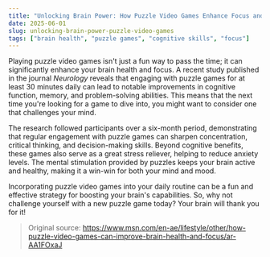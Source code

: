 ```yaml
---
title: "Unlocking Brain Power: How Puzzle Video Games Enhance Focus and Cognitive Skills"
date: 2025-06-01
slug: unlocking-brain-power-puzzle-video-games
tags: ["brain health", "puzzle games", "cognitive skills", "focus"]
---
```


Playing puzzle video games isn't just a fun way to pass the time; it can significantly enhance your brain health and focus. A recent study published in the journal *Neurology* reveals that engaging with puzzle games for at least 30 minutes daily can lead to notable improvements in cognitive function, memory, and problem-solving abilities. This means that the next time you're looking for a game to dive into, you might want to consider one that challenges your mind.

The research followed participants over a six-month period, demonstrating that regular engagement with puzzle games can sharpen concentration, critical thinking, and decision-making skills. Beyond cognitive benefits, these games also serve as a great stress reliever, helping to reduce anxiety levels. The mental stimulation provided by puzzles keeps your brain active and healthy, making it a win-win for both your mind and mood.

Incorporating puzzle video games into your daily routine can be a fun and effective strategy for boosting your brain's capabilities. So, why not challenge yourself with a new puzzle game today? Your brain will thank you for it!

> Original source: https://www.msn.com/en-ae/lifestyle/other/how-puzzle-video-games-can-improve-brain-health-and-focus/ar-AA1FOxaJ
